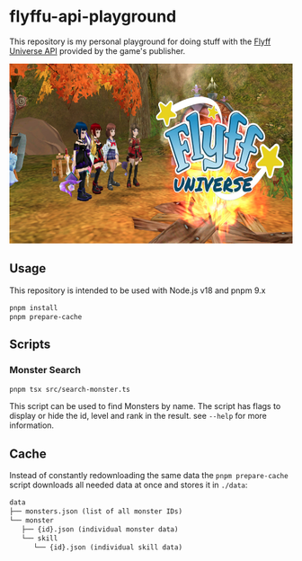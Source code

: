 # flyffu-api-playground

This repository is my personal playground for doing stuff with the [Flyff Universe API](https://api.flyff.com) provided by the game's publisher.

<center><img src="./.github/banner.jpeg" width="640" height="320" alt="Flyff Universe"></center>

## Usage

This repository is intended to be used with Node.js v18 and pnpm 9.x

```
pnpm install
pnpm prepare-cache
```

## Scripts

### Monster Search

```
pnpm tsx src/search-monster.ts
```

This script can be used to find Monsters by name. The script has flags to display or hide the id, level and rank in the result. see `--help` for more information.

## Cache

Instead of constantly redownloading the same data the `pnpm prepare-cache` script downloads all needed data at once and stores it in `./data`:

```
data
├── monsters.json (list of all monster IDs)
└── monster
   ├── {id}.json (individual monster data)
   └── skill
      └── {id}.json (individual skill data)
```
